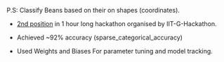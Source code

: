 P.S: Classify Beans based on their on shapes (coordinates).

* [2nd position](https://www.kaggle.com/c/iit-g-hackathon/leaderboard) in 1 hour long hackathon organised by IIT-G-Hackathon.

* Achieved ~92% accuracy (sparse_categorical_accuracy)

* Used Weights and Biases For parameter tuning and model tracking.

